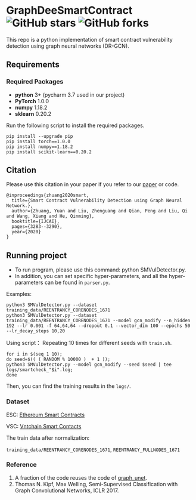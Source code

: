 # GraphDeeSmartContract ![GitHub stars](https://img.shields.io/github/stars/Messi-Q/GraphDeeSmartContract.svg?style=plastic) ![GitHub forks](https://img.shields.io/github/forks/Messi-Q/GraphDeeSmartContract.svg?color=blue&style=plastic)

This repo is a python implementation of smart contract vulnerability detection using graph neural networks (DR-GCN).


## Requirements
### Required Packages
* **python** 3+ (pycharm 3.7 used in our project)
* **PyTorch** 1.0.0
* **numpy** 1.18.2
* **sklearn** 0.20.2

Run the following script to install the required packages.
```
pip install --upgrade pip
pip install torch==1.0.0
pip install numpy==1.18.2
pip install scikit-learn==0.20.2
```


## Citation
Please use this citation in your paper if you refer to our [paper](https://www.ijcai.org/Proceedings/2020/0454.pdf) or code.
```
@inproceedings{zhuang2020smart,
  title={Smart Contract Vulnerability Detection using Graph Neural Network.},
  author={Zhuang, Yuan and Liu, Zhenguang and Qian, Peng and Liu, Qi and Wang, Xiang and He, Qinming},
  booktitle={IJCAI},
  pages={3283--3290},
  year={2020}
}
``` 


## Running project
* To run program, please use this command: python SMVulDetector.py.
* In addition, you can set specific hyper-parameters, and all the hyper-parameters can be found in `parser.py`.

Examples:
```shell
python3 SMVulDetector.py --dataset training_data/REENTRANCY_CORENODES_1671
python3 SMVulDetector.py --dataset training_data/REENTRANCY_CORENODES_1671 --model gcn_modify --n_hidden 192 --lr 0.001 -f 64,64,64 --dropout 0.1 --vector_dim 100 --epochs 50 --lr_decay_steps 10,20 
```

Using script：
Repeating 10 times for different seeds with `train.sh`.
```shell
for i in $(seq 1 10);
do seed=$(( ( RANDOM % 10000 )  + 1 ));
python3 SMVulDetector.py --model gcn_modify --seed $seed | tee logs/smartcheck_"$i".log;
done
```
Then, you can find the training results in the `logs/`.


### Dataset
ESC: [Ethereum Smart Contracts](https://drive.google.com/open?id=1h9aFFSsL7mK4NmVJd4So7IJlFj9u0HRv)

VSC: [Vntchain Smart Contacts](https://drive.google.com/open?id=1FTb__ERCOGNGM9dTeHLwAxBLw7X5Td4v)

The train data after normalization:

`training_data/REENTRANCY_CORENODES_1671`, `REENTRANCY_FULLNODES_1671`


### Reference
1. A fraction of the code reuses the code of [graph_unet](https://github.com/bknyaz/graph_nn).
2. Thomas N. Kipf, Max Welling, Semi-Supervised Classification with Graph Convolutional Networks, ICLR 2017.
